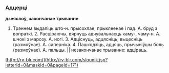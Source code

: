 ### Адцерці
**дзеяслоў, закончанае трыванне**

1. Трэннем выдаліць што-н. прысохлае, прыклеенае і пад. А. бруд з вопраткі. 2. Расціраючы, вярнуць адчувальнасць каму-, чаму-н. А. шчокі з марозу. А. ногі. 3. Адціснуць, адцясніць; выцесніць (размоўнае). А. саперніка. 4. Пашкодзіць, адцяць, прычыніўшы боль (размоўнае). А. пальцы. || незакончанае трыванне: адціраць.

<a rel="author">[http://rv-blr.com/](http://rv-blr.com/slounik.jsp?letterId=0&maskId=0&pageId=171)</a>

